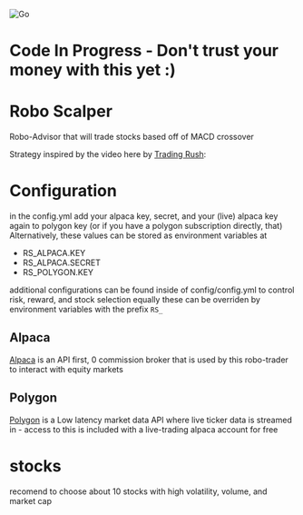 ![Go](https://github.com/johnmillner/robo-macd/workflows/Go/badge.svg)


# Code In Progress - Don't trust your money with this yet :) 

# Robo Scalper
Robo-Advisor that will trade stocks based off of MACD crossover

Strategy inspired by the video here by [Trading Rush](https://www.youtube.com/watch?v=nmffSjdZbWQ):

# Configuration
in the config.yml add your alpaca key, secret, and your (live) alpaca key again to polygon key (or if you have a polygon subscription directly, that)
Alternatively, these values can be stored as environment variables at 
- RS_ALPACA.KEY
- RS_ALPACA.SECRET
- RS_POLYGON.KEY

additional configurations can be found inside of config/config.yml to control risk, reward, and stock selection
equally these can be overriden by environment variables with the prefix `RS_`

## Alpaca
[Alpaca](https://alpaca.markets/) is an API first, 0 commission broker that is used by this robo-trader to interact with equity markets

## Polygon
[Polygon](https://polygon.io) is a Low latency market data API where live ticker data is streamed in - access to this is included with a live-trading alpaca account for free

# stocks
recomend to choose about 10 stocks with high volatility, volume, and market cap